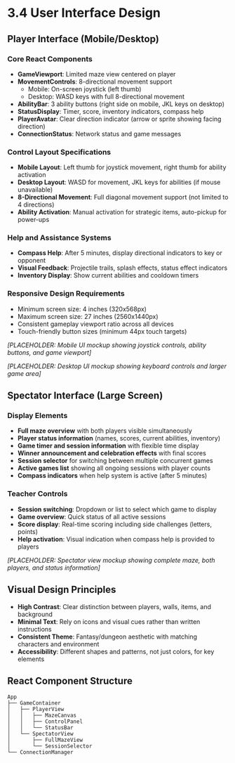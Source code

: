 # 3.4 User Interface Design

## Player Interface (Mobile/Desktop)

### Core React Components
- **GameViewport**: Limited maze view centered on player
- **MovementControls**: 8-directional movement support
  - Mobile: On-screen joystick (left thumb)
  - Desktop: WASD keys with full 8-directional movement
- **AbilityBar**: 3 ability buttons (right side on mobile, JKL keys on desktop)
- **StatusDisplay**: Timer, score, inventory indicators, compass help
- **PlayerAvatar**: Clear direction indicator (arrow or sprite showing facing direction)
- **ConnectionStatus**: Network status and game messages

### Control Layout Specifications
- **Mobile Layout**: Left thumb for joystick movement, right thumb for ability activation
- **Desktop Layout**: WASD for movement, JKL keys for abilities (if mouse unavailable)
- **8-Directional Movement**: Full diagonal movement support (not limited to 4 directions)
- **Ability Activation**: Manual activation for strategic items, auto-pickup for power-ups

### Help and Assistance Systems
- **Compass Help**: After 5 minutes, display directional indicators to key or opponent
- **Visual Feedback**: Projectile trails, splash effects, status effect indicators
- **Inventory Display**: Show current abilities and cooldown timers

### Responsive Design Requirements
- Minimum screen size: 4 inches (320x568px)  
- Maximum screen size: 27 inches (2560x1440px)
- Consistent gameplay viewport ratio across all devices
- Touch-friendly button sizes (minimum 44px touch targets)

*[PLACEHOLDER: Mobile UI mockup showing joystick controls, ability buttons, and game viewport]*

*[PLACEHOLDER: Desktop UI mockup showing keyboard controls and larger game area]*

## Spectator Interface (Large Screen)

### Display Elements
- **Full maze overview** with both players visible simultaneously
- **Player status information** (names, scores, current abilities, inventory)
- **Game timer and session information** with flexible time display
- **Winner announcement and celebration effects** with final scores
- **Session selector** for switching between multiple concurrent games
- **Active games list** showing all ongoing sessions with player counts
- **Compass indicators** when help system is active (after 5 minutes)

### Teacher Controls
- **Session switching**: Dropdown or list to select which game to display
- **Game overview**: Quick status of all active sessions
- **Score display**: Real-time scoring including side challenges (letters, points)
- **Help activation**: Visual indication when compass help is provided to players

*[PLACEHOLDER: Spectator view mockup showing complete maze, both players, and status information]*

## Visual Design Principles
- **High Contrast**: Clear distinction between players, walls, items, and background
- **Minimal Text**: Rely on icons and visual cues rather than written instructions
- **Consistent Theme**: Fantasy/dungeon aesthetic with matching characters and environment  
- **Accessibility**: Different shapes and patterns, not just colors, for key elements

## React Component Structure
```
App
├── GameContainer
│   ├── PlayerView
│   │   ├── MazeCanvas
│   │   ├── ControlPanel
│   │   └── StatusBar
│   └── SpectatorView
│       ├── FullMazeView
│       └── SessionSelector
└── ConnectionManager
```